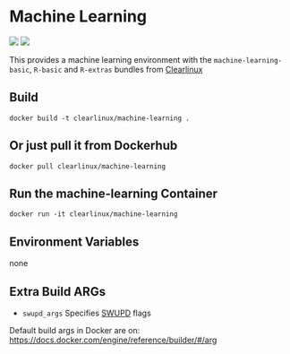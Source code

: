 Machine Learning
================
[![](https://images.microbadger.com/badges/image/clearlinux/machine-learning.svg)](http://microbadger.com/images/clearlinux/machine-learning "Get your own image badge on microbadger.com")
[![](https://images.microbadger.com/badges/version/clearlinux/machine-learning.svg)](http://microbadger.com/images/clearlinux/machine-learning "Get your own version badge on microbadger.com")

This provides a machine learning environment with the `machine-learning-basic`,
`R-basic` and `R-extras` bundles from [Clearlinux](https://clearlinux.org/documentation/bundles_overview.html)

Build
-----
```
docker build -t clearlinux/machine-learning .
```

Or just pull it from Dockerhub
------------------------------
```
docker pull clearlinux/machine-learning
```

Run the machine-learning Container
----------------------------------
```
docker run -it clearlinux/machine-learning
```

Environment Variables
---------------------
none

Extra Build ARGs
----------------
- ``swupd_args`` Specifies [SWUPD](https://github.com/clearlinux/swupd-client/blob/master/docs/swupd.1.rst#options) flags

Default build args in Docker are on: https://docs.docker.com/engine/reference/builder/#/arg
